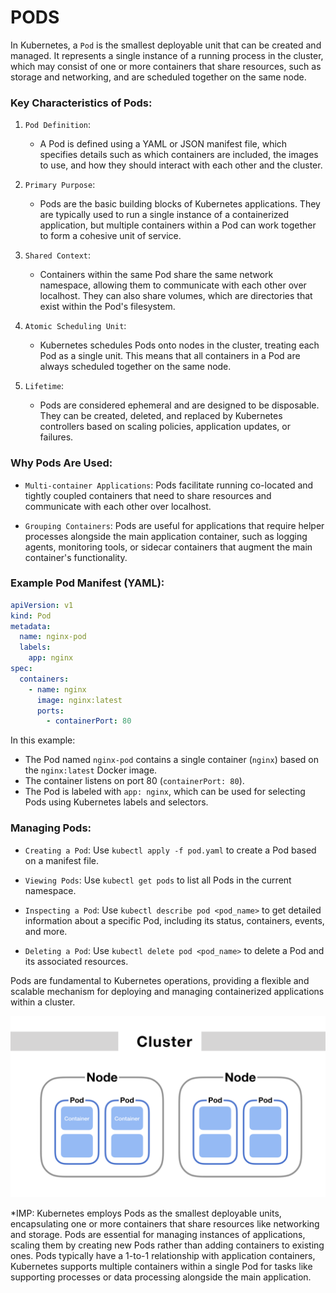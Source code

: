# PODS

In Kubernetes, a `Pod` is the smallest deployable unit that can be created and managed. It represents a single instance of a running process in the cluster, which may consist of one or more containers that share resources, such as storage and networking, and are scheduled together on the same node.

### Key Characteristics of Pods:

1. `Pod Definition`:
   - A Pod is defined using a YAML or JSON manifest file, which specifies details such as which containers are included, the images to use, and how they should interact with each other and the cluster.

2. `Primary Purpose`:
   - Pods are the basic building blocks of Kubernetes applications. They are typically used to run a single instance of a containerized application, but multiple containers within a Pod can work together to form a cohesive unit of service.

3. `Shared Context`:
   - Containers within the same Pod share the same network namespace, allowing them to communicate with each other over localhost. They can also share volumes, which are directories that exist within the Pod's filesystem.

4. `Atomic Scheduling Unit`:
   - Kubernetes schedules Pods onto nodes in the cluster, treating each Pod as a single unit. This means that all containers in a Pod are always scheduled together on the same node.

5. `Lifetime`:
   - Pods are considered ephemeral and are designed to be disposable. They can be created, deleted, and replaced by Kubernetes controllers based on scaling policies, application updates, or failures.

### Why Pods Are Used:

- `Multi-container Applications`: Pods facilitate running co-located and tightly coupled containers that need to share resources and communicate with each other over localhost.
  
- `Grouping Containers`: Pods are useful for applications that require helper processes alongside the main application container, such as logging agents, monitoring tools, or sidecar containers that augment the main container's functionality.

### Example Pod Manifest (YAML):

```yaml
apiVersion: v1
kind: Pod
metadata:
  name: nginx-pod
  labels:
    app: nginx
spec:
  containers:
    - name: nginx
      image: nginx:latest
      ports:
        - containerPort: 80
```

In this example:

- The Pod named `nginx-pod` contains a single container (`nginx`) based on the `nginx:latest` Docker image.
- The container listens on port 80 (`containerPort: 80`).
- The Pod is labeled with `app: nginx`, which can be used for selecting Pods using Kubernetes labels and selectors.

### Managing Pods:

- `Creating a Pod`: Use `kubectl apply -f pod.yaml` to create a Pod based on a manifest file.
  
- `Viewing Pods`: Use `kubectl get pods` to list all Pods in the current namespace.
  
- `Inspecting a Pod`: Use `kubectl describe pod <pod_name>` to get detailed information about a specific Pod, including its status, containers, events, and more.
  
- `Deleting a Pod`: Use `kubectl delete pod <pod_name>` to delete a Pod and its associated resources.

Pods are fundamental to Kubernetes operations, providing a flexible and scalable mechanism for deploying and managing containerized applications within a cluster.

![alt text](../images/pod.png)


\*IMP: Kubernetes employs Pods as the smallest deployable units, encapsulating one or more containers that share resources like networking and storage. Pods are essential for managing instances of applications, scaling them by creating new Pods rather than adding containers to existing ones. Pods typically have a 1-to-1 relationship with application containers, Kubernetes supports multiple containers within a single Pod for tasks like supporting processes or data processing alongside the main application.